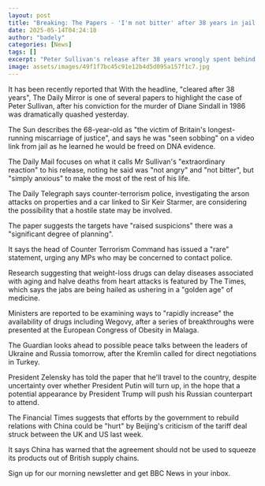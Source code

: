 ```yaml
---
layout: post
title: "Breaking: The Papers - 'I'm not bitter' after 38 years in jail, and weight-loss drugs"
date: 2025-05-14T04:24:18
author: "badely"
categories: [News]
tags: []
excerpt: "Peter Sullivan's release after 38 years wrongly spent behind bars features on many of Wednesday's papers."
image: assets/images/49f1f7bc45c91e12b4d5d095a157f1c7.jpg
---
```


It has been recently reported that With the headline, "cleared after 38 years", The Daily Mirror is one of several papers to highlight the case of Peter Sullivan, after his conviction for the murder of Diane Sindall in 1986 was dramatically quashed yesterday. 

The Sun describes the 68-year-old as "the victim of Britain's longest-running miscarriage of justice", and says he was "seen sobbing" on a video link from jail as he learned he would be freed on DNA evidence. 

The Daily Mail focuses on what it calls Mr Sullivan's "extraordinary reaction" to his release, noting he said was "not angry" and "not bitter", but "simply anxious" to make the most of the rest of his life.

The Daily Telegraph says counter-terrorism police, investigating the arson attacks on properties and a car linked to Sir Keir Starmer, are considering the possibility that a hostile state may be involved. 

The paper suggests the targets have "raised suspicions" there was a "significant degree of planning". 

It says the head of Counter Terrorism Command has issued a "rare" statement, urging any MPs who may be concerned to contact police.

Research suggesting that weight-loss drugs can delay diseases associated with aging and halve deaths from heart attacks is featured by The Times, which says the jabs are being hailed as ushering in a "golden age" of medicine. 

Ministers are reported to be examining ways to "rapidly increase" the availability of drugs including Wegovy, after a series of breakthroughs were presented at the European Congress of Obesity in Malaga.

The Guardian looks ahead to possible peace talks between the leaders of Ukraine and Russia tomorrow, after the Kremlin called for direct negotiations in Turkey. 

President Zelensky has told the paper that he'll travel to the country, despite uncertainty over whether President Putin will turn up, in the hope that a potential appearance by President Trump will push his Russian counterpart to attend.

The Financial Times suggests that efforts by the government to rebuild relations with China could be "hurt" by Beijing's criticism of the tariff deal struck between the UK and US last week. 

It says China has warned that the agreement should not be used to squeeze its products out of British supply chains.

Sign up for our morning newsletter and get BBC News in your inbox.

